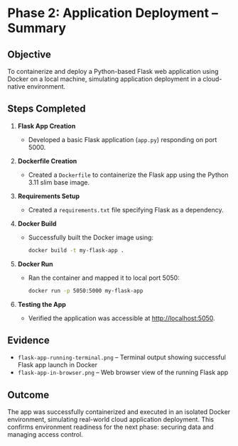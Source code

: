 # Phase 2: Application Deployment – Summary

## Objective
To containerize and deploy a Python-based Flask web application using Docker on a local machine, simulating application deployment in a cloud-native environment.

## Steps Completed

1. **Flask App Creation**
   - Developed a basic Flask application (`app.py`) responding on port 5000.

2. **Dockerfile Creation**
   - Created a `Dockerfile` to containerize the Flask app using the Python 3.11 slim base image.

3. **Requirements Setup**
   - Created a `requirements.txt` file specifying Flask as a dependency.

4. **Docker Build**
   - Successfully built the Docker image using:
     ```bash
     docker build -t my-flask-app .
     ```

5. **Docker Run**
   - Ran the container and mapped it to local port 5050:
     ```bash
     docker run -p 5050:5000 my-flask-app
     ```

6. **Testing the App**
   - Verified the application was accessible at [http://localhost:5050](http://localhost:5050).

## Evidence
- `flask-app-running-terminal.png` – Terminal output showing successful Flask app launch in Docker
- `flask-app-in-browser.png` – Web browser view of the running Flask app

## Outcome
The app was successfully containerized and executed in an isolated Docker environment, simulating real-world cloud application deployment. This confirms environment readiness for the next phase: securing data and managing access control.


